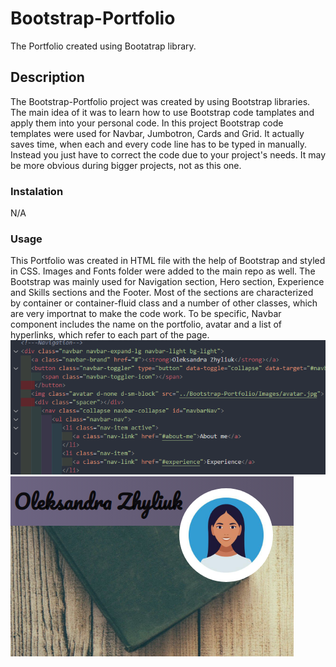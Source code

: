 # Bootstrap-Portfolio
The Portfolio created using Bootatrap library.

## Description
The Bootstrap-Portfolio project was created by using Bootstrap libraries. The main idea of it was to learn how to use Bootstrap code tamplates and apply them into your personal code. In this project Bootstrap code templates were used for Navbar, Jumbotron, Cards and Grid. It actually saves time, when each and every code line has to be typed in manually. Instead you just have to correct the code due to your project's needs. It may be more obvious during bigger projects, not as this one.

### Instalation
N/A

### Usage
This Portfolio was created in HTML file with the help of Bootstrap and styled in CSS. Images and Fonts folder were added to the main repo as well. The Bootstrap was mainly used for Navigation section, Hero section, Experience and Skills sections and the Footer. Most of the sections are characterized by container or container-fluid class and a number of other classes, which are very importnat to make the code work. 
To be specific, Navbar component includes the name on the portfolio, avatar and a list of hyperlinks, which refer to each part of the page.
![alt text](Images/nav.png)
![alt text](Images/nav-pic.png)